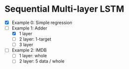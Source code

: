 # Sequential Multi-layer LSTM
- [x] Example 0: Simple regression
- [ ] Example 1: Adder
  -  [x] 1 layer
  -  [ ] 2 layer: 1-target
  -  [ ] 3 layer
- [ ] Example 2: IMDB
  -  [ ] 1 layer: whole
  -  [ ] 2 layer: 5 data / whole
